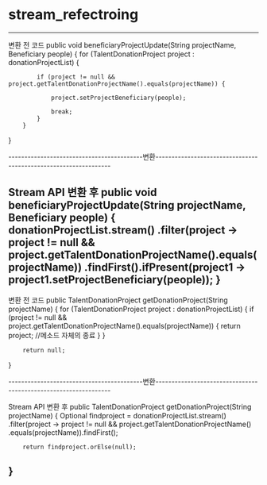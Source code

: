 # stream_refectroing

------------------------------------------------------------------------------------------------------------
변환 전 코드
public void beneficiaryProjectUpdate(String projectName, Beneficiary people) {
		for (TalentDonationProject project : donationProjectList) {

			if (project != null && project.getTalentDonationProjectName().equals(projectName)) {

				project.setProjectBeneficiary(people);

				break;
			}
		}
}

------------------------------------------변환----------------------------------------------------------------

Stream API 변환 후
public void beneficiaryProjectUpdate(String projectName, Beneficiary people) {
	donationProjectList.stream()
	.filter(project -> project != null && project.getTalentDonationProjectName().equals(projectName))
	.findFirst().ifPresent(project1 -> project1.setProjectBeneficiary(people));
}
------------------------------------------------------------------------------------------------------------
변환 전 코드
public TalentDonationProject getDonationProject(String projectName) {
		for (TalentDonationProject project : donationProjectList) {
			if (project != null && project.getTalentDonationProjectName().equals(projectName)) {
				return project; //메소드 자체의 종료
			}
		}

		return null;
  }

------------------------------------------변환----------------------------------------------------------------

Stream API 변환 후
public TalentDonationProject getDonationProject(String projectName) {
		Optional<TalentDonationProject> findproject = donationProjectList.stream()
				.filter(project -> project != null && project.getTalentDonationProjectName()
				.equals(projectName)).findFirst();
		
		return findproject.orElse(null);
}
------------------------------------------------------------------------------------------------------------
